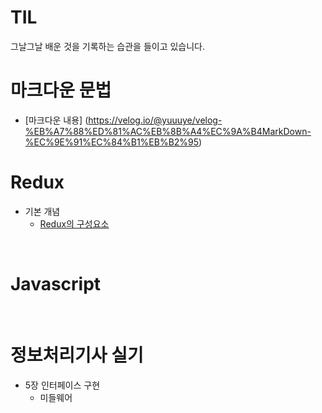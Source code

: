 # TIL
그날그날 배운 것을 기록하는 습관을 들이고 있습니다.
<br/>

# 마크다운 문법
- [마크다운 내용] (https://velog.io/@yuuuye/velog-%EB%A7%88%ED%81%AC%EB%8B%A4%EC%9A%B4MarkDown-%EC%9E%91%EC%84%B1%EB%B2%95)

# Redux
- 기본 개념
   - [Redux의 구성요소](https://github.com/songhee1/TIL/blob/main/Redux/%EA%B8%B0%EB%B3%B8%EA%B0%9C%EB%85%90/redux-demo.md)
<br/>

# Javascript
<br/>

# 정보처리기사 실기
- 5장 인터페이스 구현
   - 미들웨어